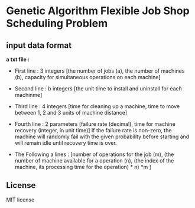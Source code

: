 # Genetic Algorithm Flexible Job Shop Scheduling Problem

## input data format ##

**a txt file :**

+ First line : 3 integers
  [the number of jobs (a), the number of machines (b), capacity for simultaneous operations on each machine]
 
+ Second line : b integers
  [the unit time to install and uninstall for each machinme]
 
+ Third line : 4 integers
  [time for cleaning up a machine, time to move between 1, 2 and 3 units of machine distance]
 
+ Fourth line : 2 parameters
  [failure rate (decimal), time for machine recovery (integer, in unit time)]
  If the failure rate is non-zero, the machine will randomly fail with the given probability before starting 
  and will remain idle until recovery time is over.
 
+ The Following a lines :
  [number of operations for the job (m),
  (the number of machine available for a operation (n), (the index of the machine, its processing time for the operation) * n) *m
  ]

## License ##
MIT license

